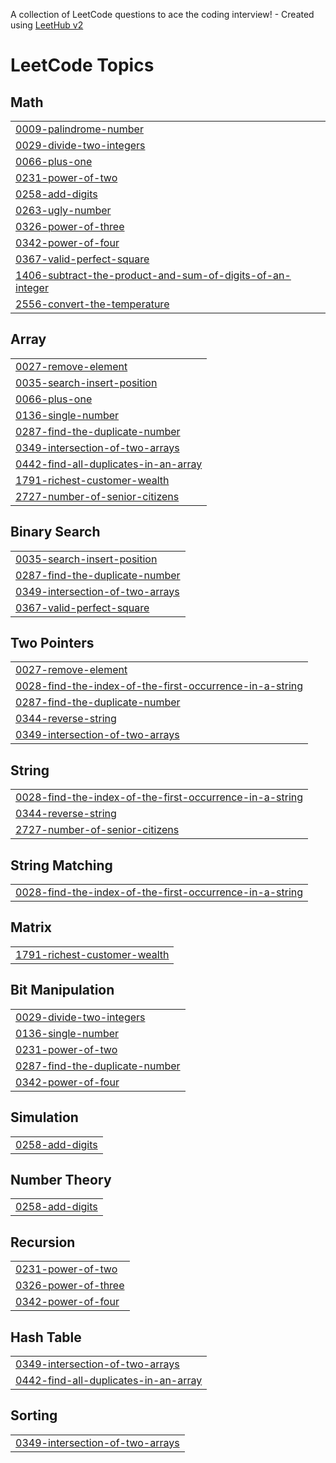A collection of LeetCode questions to ace the coding interview! - Created using [LeetHub v2](https://github.com/arunbhardwaj/LeetHub-2.0)
<!---LeetCode Topics Start-->
# LeetCode Topics
## Math
|  |
| ------- |
| [0009-palindrome-number](https://github.com/AryanG211/Leetcode/tree/master/0009-palindrome-number) |
| [0029-divide-two-integers](https://github.com/AryanG211/Leetcode/tree/master/0029-divide-two-integers) |
| [0066-plus-one](https://github.com/AryanG211/Leetcode/tree/master/0066-plus-one) |
| [0231-power-of-two](https://github.com/AryanG211/Leetcode/tree/master/0231-power-of-two) |
| [0258-add-digits](https://github.com/AryanG211/Leetcode/tree/master/0258-add-digits) |
| [0263-ugly-number](https://github.com/AryanG211/Leetcode/tree/master/0263-ugly-number) |
| [0326-power-of-three](https://github.com/AryanG211/Leetcode/tree/master/0326-power-of-three) |
| [0342-power-of-four](https://github.com/AryanG211/Leetcode/tree/master/0342-power-of-four) |
| [0367-valid-perfect-square](https://github.com/AryanG211/Leetcode/tree/master/0367-valid-perfect-square) |
| [1406-subtract-the-product-and-sum-of-digits-of-an-integer](https://github.com/AryanG211/Leetcode/tree/master/1406-subtract-the-product-and-sum-of-digits-of-an-integer) |
| [2556-convert-the-temperature](https://github.com/AryanG211/Leetcode/tree/master/2556-convert-the-temperature) |
## Array
|  |
| ------- |
| [0027-remove-element](https://github.com/AryanG211/Leetcode/tree/master/0027-remove-element) |
| [0035-search-insert-position](https://github.com/AryanG211/Leetcode/tree/master/0035-search-insert-position) |
| [0066-plus-one](https://github.com/AryanG211/Leetcode/tree/master/0066-plus-one) |
| [0136-single-number](https://github.com/AryanG211/Leetcode/tree/master/0136-single-number) |
| [0287-find-the-duplicate-number](https://github.com/AryanG211/Leetcode/tree/master/0287-find-the-duplicate-number) |
| [0349-intersection-of-two-arrays](https://github.com/AryanG211/Leetcode/tree/master/0349-intersection-of-two-arrays) |
| [0442-find-all-duplicates-in-an-array](https://github.com/AryanG211/Leetcode/tree/master/0442-find-all-duplicates-in-an-array) |
| [1791-richest-customer-wealth](https://github.com/AryanG211/Leetcode/tree/master/1791-richest-customer-wealth) |
| [2727-number-of-senior-citizens](https://github.com/AryanG211/Leetcode/tree/master/2727-number-of-senior-citizens) |
## Binary Search
|  |
| ------- |
| [0035-search-insert-position](https://github.com/AryanG211/Leetcode/tree/master/0035-search-insert-position) |
| [0287-find-the-duplicate-number](https://github.com/AryanG211/Leetcode/tree/master/0287-find-the-duplicate-number) |
| [0349-intersection-of-two-arrays](https://github.com/AryanG211/Leetcode/tree/master/0349-intersection-of-two-arrays) |
| [0367-valid-perfect-square](https://github.com/AryanG211/Leetcode/tree/master/0367-valid-perfect-square) |
## Two Pointers
|  |
| ------- |
| [0027-remove-element](https://github.com/AryanG211/Leetcode/tree/master/0027-remove-element) |
| [0028-find-the-index-of-the-first-occurrence-in-a-string](https://github.com/AryanG211/Leetcode/tree/master/0028-find-the-index-of-the-first-occurrence-in-a-string) |
| [0287-find-the-duplicate-number](https://github.com/AryanG211/Leetcode/tree/master/0287-find-the-duplicate-number) |
| [0344-reverse-string](https://github.com/AryanG211/Leetcode/tree/master/0344-reverse-string) |
| [0349-intersection-of-two-arrays](https://github.com/AryanG211/Leetcode/tree/master/0349-intersection-of-two-arrays) |
## String
|  |
| ------- |
| [0028-find-the-index-of-the-first-occurrence-in-a-string](https://github.com/AryanG211/Leetcode/tree/master/0028-find-the-index-of-the-first-occurrence-in-a-string) |
| [0344-reverse-string](https://github.com/AryanG211/Leetcode/tree/master/0344-reverse-string) |
| [2727-number-of-senior-citizens](https://github.com/AryanG211/Leetcode/tree/master/2727-number-of-senior-citizens) |
## String Matching
|  |
| ------- |
| [0028-find-the-index-of-the-first-occurrence-in-a-string](https://github.com/AryanG211/Leetcode/tree/master/0028-find-the-index-of-the-first-occurrence-in-a-string) |
## Matrix
|  |
| ------- |
| [1791-richest-customer-wealth](https://github.com/AryanG211/Leetcode/tree/master/1791-richest-customer-wealth) |
## Bit Manipulation
|  |
| ------- |
| [0029-divide-two-integers](https://github.com/AryanG211/Leetcode/tree/master/0029-divide-two-integers) |
| [0136-single-number](https://github.com/AryanG211/Leetcode/tree/master/0136-single-number) |
| [0231-power-of-two](https://github.com/AryanG211/Leetcode/tree/master/0231-power-of-two) |
| [0287-find-the-duplicate-number](https://github.com/AryanG211/Leetcode/tree/master/0287-find-the-duplicate-number) |
| [0342-power-of-four](https://github.com/AryanG211/Leetcode/tree/master/0342-power-of-four) |
## Simulation
|  |
| ------- |
| [0258-add-digits](https://github.com/AryanG211/Leetcode/tree/master/0258-add-digits) |
## Number Theory
|  |
| ------- |
| [0258-add-digits](https://github.com/AryanG211/Leetcode/tree/master/0258-add-digits) |
## Recursion
|  |
| ------- |
| [0231-power-of-two](https://github.com/AryanG211/Leetcode/tree/master/0231-power-of-two) |
| [0326-power-of-three](https://github.com/AryanG211/Leetcode/tree/master/0326-power-of-three) |
| [0342-power-of-four](https://github.com/AryanG211/Leetcode/tree/master/0342-power-of-four) |
## Hash Table
|  |
| ------- |
| [0349-intersection-of-two-arrays](https://github.com/AryanG211/Leetcode/tree/master/0349-intersection-of-two-arrays) |
| [0442-find-all-duplicates-in-an-array](https://github.com/AryanG211/Leetcode/tree/master/0442-find-all-duplicates-in-an-array) |
## Sorting
|  |
| ------- |
| [0349-intersection-of-two-arrays](https://github.com/AryanG211/Leetcode/tree/master/0349-intersection-of-two-arrays) |
<!---LeetCode Topics End-->